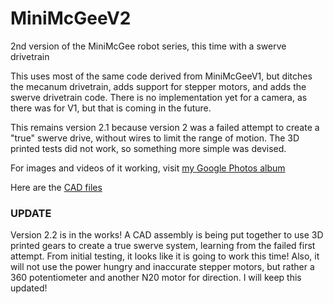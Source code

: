 # MiniMcGeeV2
2nd version of the MiniMcGee robot series, this time with a swerve drivetrain

This uses most of the same code derived from MiniMcGeeV1, but ditches the mecanum drivetrain, adds support for stepper motors, and adds the swerve drivetrain code. There is no implementation yet for a camera, as there was for V1, but that is coming in the future.

This remains version 2.1 because version 2 was a failed attempt to create a "true" swerve drive, without wires to limit the range of motion. The 3D printed tests did not work, so something more simple was devised.

For images and videos of it working, visit [my Google Photos album](https://photos.app.goo.gl/2zUikkyRRp2dGM538)

Here are the [CAD files](https://www.thingiverse.com/thing:3564919)

<h3>UPDATE</h3>

Version 2.2 is in the works! A CAD assembly is being put together to use 3D printed gears to create a true swerve system, learning from the failed first attempt. From initial testing, it looks like it is going to work this time! Also, it will not use the power hungry and inaccurate stepper motors, but rather a 360 potentiometer and another N20 motor for direction. I will keep this updated!
